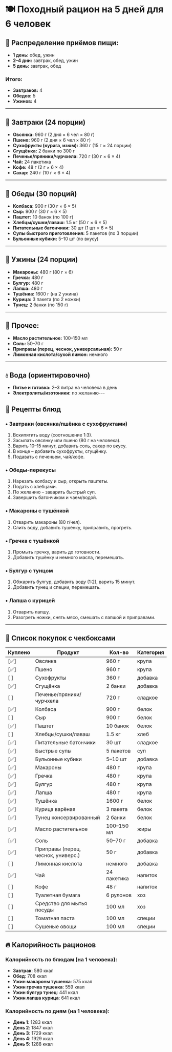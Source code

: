 # 🍽 Походный рацион на 5 дней для 6 человек

## 📅 Распределение приёмов пищи:
- **1 день:** обед, ужин  
- **2–4 дни:** завтрак, обед, ужин  
- **5 день:** завтрак, обед  

### Итого:
- **Завтраков:** 4
- **Обедов:** 5
- **Ужинов:** 4

---

## 🥣 Завтраки (24 порции)
- **Овсянка:** 960 г (2 дня × 6 чел × 80 г)
- **Пшено:** 960 г (2 дня × 6 чел × 80 г)
- **Сухофрукты (курага, изюм):** 360 г (15 г × 24 порции)
- **Сгущёнка:** 2 банки по 300 г
- **Печенье/пряники/чурчхела:** 720 г (30 г × 6 × 4)
- **Чай:** 24 пакетика
- **Кофе:** 48 г (2 г × 6 × 4)
- **Сахар:** 240 г (10 г × 6 × 4)

---

## 🥪 Обеды (30 порций)
- **Колбаса:** 900 г (30 г × 6 × 5)
- **Сыр:** 900 г (30 г × 6 × 5)
- **Паштет:** 10 банок (по 100 г)
- **Хлебцы/сушки/лаваш:** 1.5 кг (50 г × 6 × 5)
- **Питательные батончики:** 30 шт (1 шт × 6 × 5)
- **Супы быстрого приготовления:** 5 пакетов (по 3 порции)
- **Бульонные кубики:** 5–10 шт (по вкусу)

---

## 🍲 Ужины (24 порции)
- **Макароны:** 480 г (80 г × 6)
- **Гречка:** 480 г
- **Булгур:** 480 г
- **Лапша:** 480 г
- **Тушёнка:** 1600 г (на 2 ужина)
- **Курица:** 3 пакета (по 2 ножки)
- **Тунец:** 2 банки (по 150 г)

---

## 🧂 Прочее:
- **Масло растительное:** 100–150 мл
- **Соль:** 50–70 г
- **Приправы (перец, чеснок, универсальная):** 50 г
- **Лимонная кислота/сухой лимон:** немного

---

## 💧 Вода (ориентировочно)
- **Питье и готовка:** 2–3 литра на человека в день
- **Электролиты/изотоники:** по желанию---

## 🍳 Рецепты блюд

### • Завтраки (овсянка/пшёнка с сухофруктами)
1. Вскипятить воду (соотношение 1:3).
2. Засыпать овсянку или пшено (80 г на человека).
3. Варить 10–15 минут, добавить соль, сахар по вкусу.
4. В конце – добавить сухофрукты, сгущёнку.
5. Подавать с печеньем, чай/кофе.

### • Обеды-перекусы
1. Нарезать колбасу и сыр, открыть паштеты.
2. Подать с хлебцами.
3. По желанию – заварить быстрый суп.
4. Завершить батончиком и чаем/водой.

### • Макароны с тушёнкой
1. Отварить макароны (80 г/чел).
2. Слить воду, добавить тушёнку, приправить, прогреть.

### • Гречка с тушёнкой
1. Промыть гречку, варить до готовности.
2. Добавить тушёнку и немного масла, перемешать.

### • Булгур с тунцом
1. Обжарить булгур, добавить воду (1:2), варить 15 минут.
2. Добавить тунец и специи, перемешать.

### • Лапша с курицей
1. Отварить лапшу.
2. Разогреть ножки, снять мясо, смешать с лапшой и приправами.
---

## 🛒 Список покупок с чекбоксами

| Куплено | Продукт                           | Кол-во     | Категория     |
|---------|-----------------------------------|------------|----------------|
| [✅]     | Овсянка                           | 960 г      | крупа          |
| [✅]     | Пшено                             | 960 г      | крупа          |
| [ ]     | Сухофрукты                        | 360 г      | добавка        |
| [✅]     | Сгущёнка                          | 2 банки    | добавка        |
| [ ]     | Печенье/пряники/чурчхела          | 720 г      | сладкое        |
| [✅]     | Колбаса                           | 900 г      | белок          |
| [ ]     | Сыр                               | 900 г      | белок          |
| [✅]     | Паштет                            | 10 банок   | белок          |
| [ ]     | Хлебцы/сушки/лаваш                | 1.5 кг     | хлеб           |
| [✅]     | Питательные батончики             | 30 шт      | сладкое        |
| [✅]     | Быстрые супы                      | 5 пакетов  | суп            |
| [✅]     | Бульонные кубики                  | 5–10 шт    | добавка        |
| [✅]     | Макароны                          | 480 г      | крупа          |
| [✅]     | Гречка                            | 480 г      | крупа          |
| [✅]     | Булгур                            | 480 г      | крупа          |
| [✅]     | Лапша                             | 480 г      | крупа          |
| [✅]     | Тушёнка                           | 1600 г     | белок          |
| [✅]     | Курица варёная                    | 3 пакета   | белок          |
| [✅]     | Тунец консервированный            | 2 банки    | белок          |
| [✅]     | Масло растительное                | 100–150 мл | жиры           |
| [✅]     | Соль                              | 50–70 г    | добавка        |
| [✅]     | Приправы (перец, чеснок, универс.) | 50 г       | добавка        |
| [ ]     | Лимонная кислота                  | немного    | добавка        |
| [✅]     | Чай                               | 24 пакетика | напиток        |
| [ ]     | Кофе                              | 48 г       | напиток        |
| [ ]     | Туалетная бумага                  | 6 рулонов       | хоз        |
| [ ]     | Средство для мытья посуды          | 100 мл       | хоз        |
| [ ]     | Томатная паста                    | 100 мл       | специи        |
| [ ]     | Сушеные овощи                    | 100 мл       | специи        |


## 🔥 Калорийность рационов

### Калорийность по блюдам (на 1 человека):
- **Завтрак**: 580 ккал
- **Обед**: 708 ккал
- **Ужин макароны тушенка**: 575 ккал
- **Ужин гречка тушенка**: 559 ккал
- **Ужин булгур тунец**: 441 ккал
- **Ужин лапша курица**: 641 ккал

### Калорийность по дням (на 1 человека):
- **День 1**: 1283 ккал
- **День 2**: 1847 ккал
- **День 3**: 1729 ккал
- **День 4**: 1929 ккал
- **День 5**: 1288 ккал
